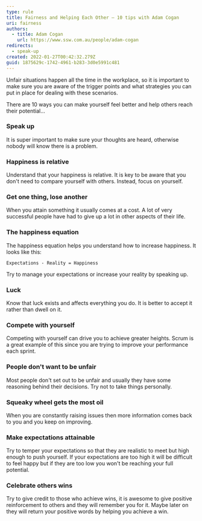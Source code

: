 ```yaml
---
type: rule
title: Fairness and Helping Each Other – 10 tips with Adam Cogan
uri: fairness
authors:
  - title: Adam Cogan
    url: https://www.ssw.com.au/people/adam-cogan
redirects:
  - speak-up
created: 2022-01-27T00:42:32.279Z
guid: 1875629c-1742-4961-b283-3d0e5991c481
---
```

Unfair situations happen all the time in the workplace, so it is important to make sure you are aware of the trigger points and what strategies you can put in place for dealing with these scenarios.

There are 10 ways you can make yourself feel better and help others reach their potential...
            
<!--endintro-->

### Speak up
It is super important to make sure your thoughts are heard, otherwise nobody will know there is a problem.

### Happiness is relative
Understand that your happiness is relative. It is key to be aware that you don't need to compare yourself with others. Instead, focus on yourself.

### Get one thing, lose another
When you attain something it usually comes at a cost. A lot of very successful people have had to give up a lot in other aspects of their life. 

### The happiness equation
The happiness equation helps you understand how to increase happiness. It looks like this:

```
Expectations - Reality = Happiness
```

Try to manage your expectations or increase your reality by speaking up.

### Luck
Know that luck exists and affects everything you do. It is better to accept it rather than dwell on it.

### Compete with yourself
Competing with yourself can drive you to achieve greater heights. Scrum is a great example of this since you are trying to improve your performance each sprint.

### People don't want to be unfair
Most people don't set out to be unfair and usually they have some reasoning behind their decisions. Try not to take things personally.

### Squeaky wheel gets the most oil
When you are constantly raising issues then more information comes back to you and you keep on improving.

### Make expectations attainable
Try to temper your expectations so that they are realistic to meet but high enough to push yourself. If your expectations are too high it will be difficult to feel happy but if they are too low you won't be reaching your full potential.

### Celebrate others wins
Try to give credit to those who achieve wins, it is awesome to give positive reinforcement to others and they will remember you for it. Maybe later on they will return your positive words by helping you achieve a win.